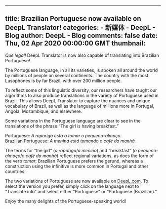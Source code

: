 
---
title: Brazilian Portuguese now available on DeepL Translator!
categories: 
    - 新媒体
    - DeepL - Blog
author: DeepL - Blog
comments: false
date: Thu, 02 Apr 2020 00:00:00 GMT
thumbnail: 
---

<div>   
<p>     <i>Que legal!</i> DeepL Translator is now also capable of translating into Brazilian Portuguese!     </p>     <p>     The Portuguese language, in all its varieties, is spoken all around the world by millions of people on several continents. The country with the most Lusophones is by far Brazil, with over 200 million people.     </p>     <p>     To reflect some of this linguistic diversity, our researchers have taught our algorithms to also produce translations in the variety of Portuguese used in Brazil. This allows DeepL Translator to capture the nuances and unique vocabulary of Brazil, as well as the language of millions more in Portugal, Angola, Mozambique, and elsewhere.     </p>     <p>     Some variations in the Portuguese language are clear to see in the translations of the phrase “The girl is having breakfast.”     </p>     <p class="dl_indented-paragraph">     Portuguese: <i>A rapariga está a tomar o pequeno-almoço.</i><br>  Brazilian Portuguese: <i>A menina está tomando o café da manhã.</i>     </p>     <p>     The terms for “the girl” (<i>a rapariga</i>/<i>a menina</i>) and “breakfast” (<i>o pequeno-almoço</i>/<i>o café da manhã</i>) reflect regional variations, as does the form of the verb <i>tomar</i>; Brazilian Portuguese prefers the gerund, whereas a construction using the infinitive is more common in Portugal and other countries.     </p>     <p>     The two variations of Portuguese are now available on <a href="https://www.deepl.com/translator">DeepL.com</a>. To select the version you prefer, simply click on the language next to “Translate into” and select either “Portuguese” or “Portuguese (Brazilian).”     </p>     <p>     Enjoy the many delights of the Portuguese-speaking world!     </p>  
</div>
            